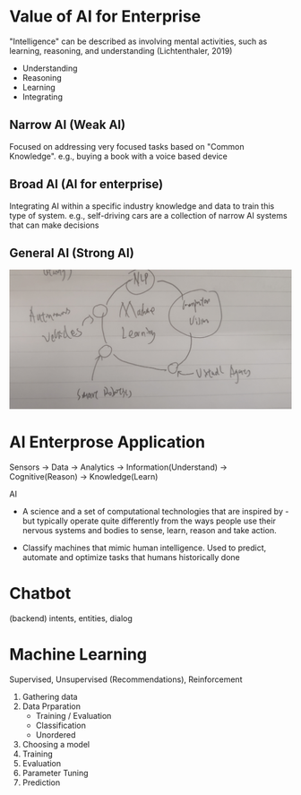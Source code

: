 # Value of AI for Enterprise

"Intelligence" can be described as involving mental activities, such as learning, reasoning, and understanding (Lichtenthaler, 2019)

- Understanding
- Reasoning
- Learning
- Integrating

## Narrow AI (Weak AI)

Focused on addressing very focused tasks based on "Common Knowledge". e.g., buying a book with a voice based device

## Broad AI (AI for enterprise)

Integrating AI within a specific industry knowledge and data to train this type of system. e.g., self-driving cars are a collection of narrow AI systems that can make decisions

## General AI (Strong AI)

![strongAI](./strongAI.jpg)

# AI Enterprose Application 

Sensors -> Data -> Analytics -> Information(Understand) -> Cognitive(Reason) -> Knowledge(Learn)

AI

- A science and a set of computational technologies that are inspired by - but typically operate quite differently from the ways people use their nervous systems and bodies to sense, learn, reason and take action.

- Classify machines that mimic human intelligence. Used to predict, automate and optimize tasks that humans historically done

# Chatbot

(backend) intents, entities, dialog

# Machine Learning

Supervised, Unsupervised (Recommendations), Reinforcement

1. Gathering data
2. Data Prparation
    - Training / Evaluation
    - Classification
    - Unordered
3. Choosing a model
4. Training
5. Evaluation
6. Parameter Tuning
7. Prediction